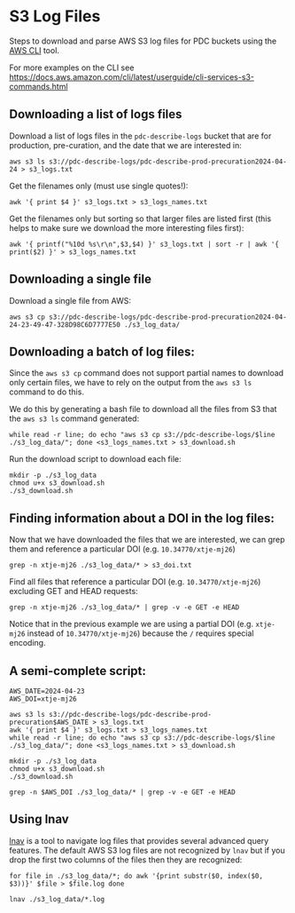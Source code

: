 # S3 Log Files

Steps to download and parse AWS S3 log files for PDC buckets using the [AWS CLI](https://docs.aws.amazon.com/cli/) tool.

For more examples on the CLI see https://docs.aws.amazon.com/cli/latest/userguide/cli-services-s3-commands.html


## Downloading a list of logs files

Download a list of logs files in the `pdc-describe-logs` bucket that are for production, pre-curation, and the date that we are interested in:

```
aws s3 ls s3://pdc-describe-logs/pdc-describe-prod-precuration2024-04-24 > s3_logs.txt
```

Get the filenames only (must use single quotes!):

```
awk '{ print $4 }' s3_logs.txt > s3_logs_names.txt
```

Get the filenames only but sorting so that larger files are listed first (this helps to make sure we download the more interesting files first):

```
awk '{ printf("%10d %s\r\n",$3,$4) }' s3_logs.txt | sort -r | awk '{ print($2) }' > s3_logs_names.txt
```


## Downloading a single file
Download a single file from AWS:

```
aws s3 cp s3://pdc-describe-logs/pdc-describe-prod-precuration2024-04-24-23-49-47-328D98C6D7777E50 ./s3_log_data/
```


## Downloading a batch of log files:

Since the `aws s3 cp` command does not support partial names to download only certain files, we have to rely on the output from the `aws s3 ls` command to do this.

We do this by generating a bash file to download all the files from S3 that the `aws s3 ls` command generated:

```
while read -r line; do echo "aws s3 cp s3://pdc-describe-logs/$line ./s3_log_data/"; done <s3_logs_names.txt > s3_download.sh
```

Run the download script to download each file:

```
mkdir -p ./s3_log_data
chmod u+x s3_download.sh
./s3_download.sh
```


## Finding information about a DOI in the log files:
Now that we have downloaded the files that we are interested, we can grep them and reference a particular DOI (e.g. `10.34770/xtje-mj26`)

```
grep -n xtje-mj26 ./s3_log_data/* > s3_doi.txt
```

Find all files that reference a particular DOI (e.g. `10.34770/xtje-mj26`) excluding GET and HEAD requests:

```
grep -n xtje-mj26 ./s3_log_data/* | grep -v -e GET -e HEAD
```

Notice that in the previous example we are using a partial DOI (e.g. `xtje-mj26` instead of `10.34770/xtje-mj26`) because the `/` requires special encoding.


## A semi-complete script:
```
AWS_DATE=2024-04-23
AWS_DOI=xtje-mj26

aws s3 ls s3://pdc-describe-logs/pdc-describe-prod-precuration$AWS_DATE > s3_logs.txt
awk '{ print $4 }' s3_logs.txt > s3_logs_names.txt
while read -r line; do echo "aws s3 cp s3://pdc-describe-logs/$line ./s3_log_data/"; done <s3_logs_names.txt > s3_download.sh

mkdir -p ./s3_log_data
chmod u+x s3_download.sh
./s3_download.sh

grep -n $AWS_DOI ./s3_log_data/* | grep -v -e GET -e HEAD
```


## Using lnav
[lnav](https://lnav.org/) is a tool to navigate log files that provides several advanced query features. The default AWS S3 log files are not recognized by `lnav` but if you drop the first two columns of the files then they are recognized:

```
for file in ./s3_log_data/*; do awk '{print substr($0, index($0, $3))}' $file > $file.log done

lnav ./s3_log_data/*.log
```

